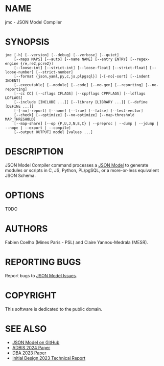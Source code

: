 # NAME

jmc - JSON Model Compiler

# SYNOPSIS

```
jmc [-h] [--version] [--debug] [--verbose] [--quiet]
    [--maps MAPS] [--auto] [--name NAME] [--entry ENTRY] [--regex-engine {re,re2,pcre2}]
    [--loose-int] [--strict-int] [--loose-float] [--strict-float] [--loose-number] [--strict-number]
    [--format {json,yaml,py,c,js,plpgsql}] [-[-no]-sort] [--indent INDENT]
    [--executable] [--module] [--code] [--no-gen] [--reporting] [--no-reporting]
    [--cc CC] [--cflags CFLAGS] [--cppflags CPPFLAGS] [--ldflags LDFLAGS]
    [--include [INCLUDE ...]] [--library [LIBRARY ...]] [--define [DEFINE ...]]
    [-[-no]-report] [--none] [--true] [--false] [--test-vector]
    [--check] [--optimize] [--no-optimize] [--map-threshold MAP_THRESHOLD]
    [--map-share] [--op {P,U,J,N,E,C} | --preproc | --dump | --jdump | --nope | --export | --compile]
    [--output OUTPUT] model [values ...]
```

# DESCRIPTION

JSON Model Compiler command processes a [JSON Model](https://json-model.org/) to
generate modules or scripts in C, JS, Python, PL/pgSQL, or a more-or-less equivalent JSON Schema.

# OPTIONS

TODO

# AUTHORS

Fabien Coelho (Mines Paris - PSL) and Claire Yannou-Medrala (MESR).

# REPORTING BUGS

Report bugs to [JSON Model Issues](https://github.com/clairey-zx81/json-model/issues).

# COPYRIGHT

This software is dedicated to the public domain.

# SEE ALSO

- [JSON Model on GitHub](https://github.com/clairey-zx81/json-model)
- [ADBIS 2024 Paper](https://www.cri.minesparis.psl.eu/classement/doc/A-817.pdf)
- [DBA 2023 Paper](https://www.cri.minesparis.psl.eu/classement/doc/A-794.pdf)
- [Initial Design 2023 Technical Report](https://www.cri.minesparis.psl.eu/classement/doc/A-795.pdf)
